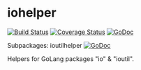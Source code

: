 # iohelper
[![Build Status](https://travis-ci.org/apaxa-io/iohelper.svg?branch=master)](https://travis-ci.org/apaxa-io/iohelper) [![Coverage Status](https://coveralls.io/repos/github/apaxa-io/iohelper/badge.svg?branch=master)](https://coveralls.io/github/apaxa-io/iohelper?branch=master) [![GoDoc](https://godoc.org/github.com/apaxa-io/iohelper?status.svg)](https://godoc.org/github.com/apaxa-io/iohelper)

Subpackages: ioutilhelper [![GoDoc](https://godoc.org/github.com/apaxa-io/iohelper/ioutilhelper?status.svg)](https://godoc.org/github.com/apaxa-io/iohelper/ioutilhelper)


Helpers for GoLang packages "io" &amp; "ioutil".
